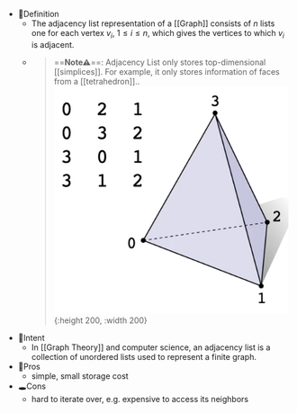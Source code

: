 - 📝Definition
	- The adjacency list representation of a [[Graph]] consists of $n$ lists one for each vertex $v_i$, $1\leq i\leq n$, which gives the vertices to which $v_i$ is adjacent.
	- > ==**Note⚠**==: Adjacency List only stores top-dimensional [[simplices]]. For example, it only stores information of faces from a [[tetrahedron]]..
	  ![name](../assets/Adjacency_List.png){:height 200, :width 200}
- 🎯Intent
	- In [[Graph Theory]] and computer science, an adjacency list is a collection of unordered lists used to represent a finite graph.
- 🚀Pros
	- simple, small storage cost
- 🕳Cons
	- hard to iterate over, e.g. expensive to access its neighbors
